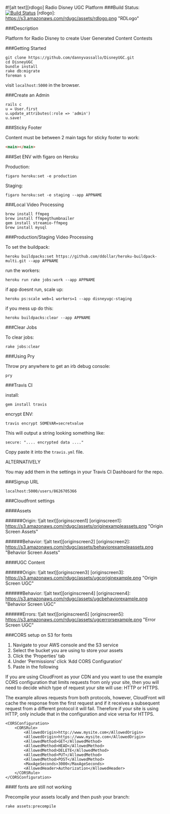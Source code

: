 #![alt text][rdlogo] Radio Disney UGC Platform
###Build Status: [![Build Status](https://travis-ci.org/dannyvassallo/DisneyUGC.svg)](https://travis-ci.org/dannyvassallo/DisneyUGC)
[rdlogo]: https://s3.amazonaws.com/rdugc/assets/rdlogo.png "RDLogo"

###Description

Platform for Radio Disney to create User Generated Content Contests

###Getting Started
```
git clone https://github.com/dannyvassallo/DisneyUGC.git
cd DisneyUGC
bundle install
rake db:migrate
foreman s
```
visit ```localhost:5000``` in the browser.

###Create an Admin
```shell
rails c
u = User.first
u.update_attributes(:role => 'admin')
u.save!
```

###Sticky Footer

Content must be between 2 main tags for sticky footer to work:
```html
<main></main>
```

###Set ENV with figaro on Heroku

Production:
```shell
figaro heroku:set -e production
```
Staging:
```shell
figaro heroku:set -e staging --app APPNAME
```

###Local Video Processing

```shell
brew install ffmpeg
brew install ffmpegthumbnailer
gem install streamio-ffmpeg
brew install mysql
```

###Production/Staging Video Processing

To set the buildpack:
```shell
heroku buildpacks:set https://github.com/ddollar/heroku-buildpack-multi.git --app APPNAME
```
run the workers:
```
heroku run rake jobs:work --app APPNAME
```

if app doesnt run, scale up:
```
heroku ps:scale web=1 workers=1 --app disneyugc-staging
```

if you mess up do this:
```shell
heroku buildpacks:clear --app APPNAME
```

###Clear Jobs

To clear jobs:
```
rake jobs:clear
```

###Using Pry

Throw pry anywhere to get an irb debug console:
```
pry
```

###Travis CI

install:
```
gem install travis
```

encrypt ENV:
```
travis encrypt SOMEVAR=secretvalue
```
This will output a string looking something like:
```
secure: ".... encrypted data ...."
```
Copy paste it into the ```travis.yml``` file.

ALTERNATIVELY

You may add them in the settings in your Travis CI Dashboard for the repo.

###Signup URL
```
localhost:5000/users/8626705366
```
###Cloudfront settings

####Assets

######Origin:
![alt text][originscreen1]
[originscreen1]: https://s3.amazonaws.com/rdugc/assets/originexampleassets.png "Origin Screen Assets"

######Behavior:
![alt text][originscreen2]
[originscreen2]: https://s3.amazonaws.com/rdugc/assets/behaviorexampleassets.png "Behavior Screen Assets"

####UGC Content

######Origin:
![alt text][originscreen3]
[originscreen3]: https://s3.amazonaws.com/rdugc/assets/ugcoriginexample.png "Origin Screen UGC"

######Behavior:
![alt text][originscreen4]
[originscreen4]: https://s3.amazonaws.com/rdugc/assets/ugcbehaviorexample.png "Behavior Screen UGC"

######Errors:
![alt text][originscreen5]
[originscreen5]: https://s3.amazonaws.com/rdugc/assets/ugcerrorsexample.png "Error Screen UGC"

###CORS setup on S3 for fonts

1. Navigate to your AWS console and the S3 service
2. Select the bucket you are using to store your assets
3. Click the ‘Properties’ tab
4. Under ‘Permissions’ click ‘Add CORS Configuration’
5. Paste in the following

If you are using CloudFront as your CDN and you want to use the example CORS configuration that limits requests from only your site, then you will need to decide which type of request your site will use: HTTP or HTTPS.

The example allows requests from both protocols, however, CloudFront will cache the response from the first request and if it receives a subsequent request from a different protocol it will fail. Therefore if your site is using HTTP, only include that in the configuration and vice versa for HTTPS.

```
<CORSConfiguration>
    <CORSRule>
        <AllowedOrigin>http://www.mysite.com</AllowedOrigin>
        <AllowedOrigin>https://www.mysite.com</AllowedOrigin>
        <AllowedMethod>GET</AllowedMethod>
        <AllowedMethod>HEAD</AllowedMethod>
        <AllowedMethod>DELETE</AllowedMethod>
        <AllowedMethod>PUT</AllowedMethod>
        <AllowedMethod>POST</AllowedMethod>
        <MaxAgeSeconds>3000</MaxAgeSeconds>
        <AllowedHeader>Authorization</AllowedHeader>
    </CORSRule>
</CORSConfiguration>
```

###If fonts are still not working

Precompile your assets locally and then push your branch:

```
rake assets:precompile
```
